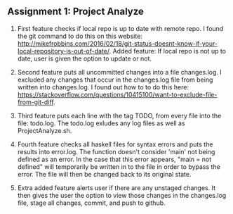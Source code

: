 ## Assignment 1: Project Analyze

1) First feature checks if local repo is up to date with remote repo. I found the git command to do this on this website: http://mikefrobbins.com/2016/02/18/git-status-doesnt-know-if-your-local-repository-is-out-of-date/. Added feature: If local repo is not up to date, user is given the option to update or not.

2) Second feature puts all uncommitted changes into a file changes.log. I excluded any changes that occur in the changes.log file from being written into changes.log. I found out how to to do this here: https://stackoverflow.com/questions/10415100/want-to-exclude-file-from-git-diff.

3) Third feature puts each line with the tag TODO, from every file into the file: todo.log. The todo.log exludes any log files as well as ProjectAnalyze.sh.

4) Fourth feature checks all haskell files for syntax errors and puts the results into error.log. The function doesn't consider 'main' not being defined as an error. In the case that this error appears, "main = not defined" will temporarily be written in to the file in order to bypass the error. The file will then be changed back to its original state.

5) Extra added feature alerts user if there are any unstaged changes. It then gives the user the option to view those changes in the changes.log file, stage all changes, commit, and push to github.
